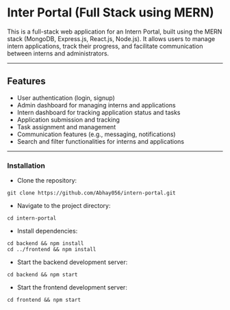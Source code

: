 # Inter Portal (Full Stack using MERN)

This is a full-stack web application for an Intern Portal, built using the MERN stack (MongoDB, Express.js, React.js, Node.js). It allows users to manage intern applications, track their progress, and facilitate communication between interns and administrators.

---

## Features
- User authentication (login, signup)
- Admin dashboard for managing interns and applications
- Intern dashboard for tracking application status and tasks
- Application submission and tracking
- Task assignment and management
- Communication features (e.g., messaging, notifications)
- Search and filter functionalities for interns and applications

---

### Installation
- Clone the repository:
```
git clone https://github.com/Abhay056/intern-portal.git
```
- Navigate to the project directory:
```
cd intern-portal 
```
- Install dependencies:
```
cd backend && npm install
cd ../frontend && npm install
```
- Start the backend development server:
```
cd backend && npm start
```
- Start the frontend development server:
```
cd frontend && npm start
```